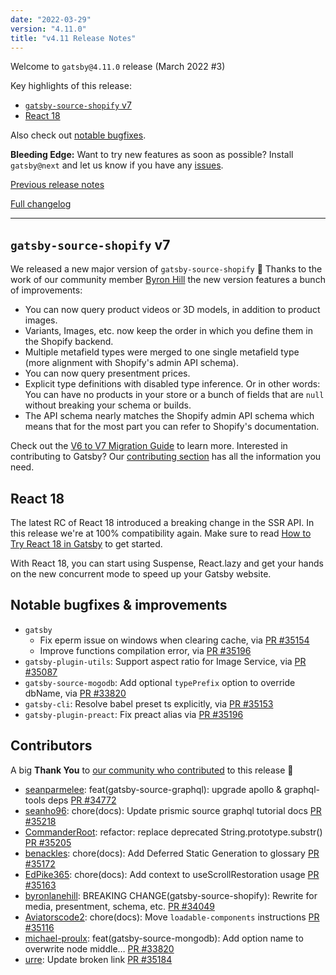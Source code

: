 ```yaml
---
date: "2022-03-29"
version: "4.11.0"
title: "v4.11 Release Notes"
---
```


Welcome to `gatsby@4.11.0` release (March 2022 #3)

Key highlights of this release:

- [`gatsby-source-shopify` v7](#gatsby-source-shopify-v7)
- [React 18](#react-18)

Also check out [notable bugfixes](#notable-bugfixes--improvements).

**Bleeding Edge:** Want to try new features as soon as possible? Install `gatsby@next` and let us know
if you have any [issues](https://github.com/gatsbyjs/gatsby/issues).

[Previous release notes](/docs/reference/release-notes/v4.10)

[Full changelog][full-changelog]

---

## `gatsby-source-shopify` v7

We released a new major version of `gatsby-source-shopify` 🎉 Thanks to the work of our community member [Byron Hill](https://github.com/byronlanehill) the new version features a bunch of improvements:

- You can now query product videos or 3D models, in addition to product images.
- Variants, Images, etc. now keep the order in which you define them in the Shopify backend.
- Multiple metafield types were merged to one single metafield type (more alignment with Shopify's admin API schema).
- You can now query presentment prices.
- Explicit type definitions with disabled type inference. Or in other words: You can have no products in your store or a bunch of fields that are `null` without breaking your schema or builds.
- The API schema nearly matches the Shopify admin API schema which means that for the most part you can refer to Shopify's documentation.

Check out the [V6 to V7 Migration Guide](/plugins/gatsby-source-shopify/#v6-to-V7-migration-guide) to learn more. Interested in contributing to Gatsby? Our [contributing section](/contributing/#how-to-contribute) has all the information you need.

## React 18

The latest RC of React 18 introduced a breaking change in the SSR API. In this release we're at 100% compatibility again. Make sure to read [How to Try React 18 in Gatsby](https://www.gatsbyjs.com/blog/how-to-try-react-18-in-gatsby) to get started.

With React 18, you can start using Suspense, React.lazy and get your hands on the new concurrent mode to speed up your Gatsby website.

## Notable bugfixes & improvements

- `gatsby`
  - Fix eperm issue on windows when clearing cache, via [PR #35154](https://github.com/gatsbyjs/gatsby/pull/35154)
  - Improve functions compilation error, via [PR #35196](https://github.com/gatsbyjs/gatsby/pull/35196)
- `gatsby-plugin-utils`: Support aspect ratio for Image Service, via [PR #35087](https://github.com/gatsbyjs/gatsby/pull/35087)
- `gatsby-source-mogodb`: Add optional `typePrefix` option to override dbName, via [PR #33820](https://github.com/gatsbyjs/gatsby/pull/33820)
- `gatsby-cli`: Resolve babel preset ts explicitly, via [PR #35153](https://github.com/gatsbyjs/gatsby/pull/35153)
- `gatsby-plugin-preact`: Fix preact alias via [PR #35196](https://github.com/gatsbyjs/gatsby/pull/35156)

## Contributors

A big **Thank You** to [our community who contributed][full-changelog] to this release 💜

- [seanparmelee](https://github.com/seanparmelee): feat(gatsby-source-graphql): upgrade apollo & graphql-tools deps [PR #34772](https://github.com/gatsbyjs/gatsby/pull/34772)
- [seanho96](https://github.com/seanho96): chore(docs): Update prismic source graphql tutorial docs [PR #35218](https://github.com/gatsbyjs/gatsby/pull/35218)
- [CommanderRoot](https://github.com/CommanderRoot): refactor: replace deprecated String.prototype.substr() [PR #35205](https://github.com/gatsbyjs/gatsby/pull/35205)
- [benackles](https://github.com/benackles): chore(docs): Add Deferred Static Generation to glossary [PR #35172](https://github.com/gatsbyjs/gatsby/pull/35172)
- [EdPike365](https://github.com/EdPike365): chore(docs): Add context to useScrollRestoration usage [PR #35163](https://github.com/gatsbyjs/gatsby/pull/35163)
- [byronlanehill](https://github.com/byronlanehill): BREAKING CHANGE(gatsby-source-shopify): Rewrite for media, presentment, schema, etc. [PR #34049](https://github.com/gatsbyjs/gatsby/pull/34049)
- [Aviatorscode2](https://github.com/Aviatorscode2): chore(docs): Move `loadable-components` instructions [PR #35116](https://github.com/gatsbyjs/gatsby/pull/35116)
- [michael-proulx](https://github.com/michael-proulx): feat(gatsby-source-mongodb): Add option name to overwrite node middle… [PR #33820](https://github.com/gatsbyjs/gatsby/pull/33820)
- [urre](https://github.com/urre): Update broken link [PR #35184](https://github.com/gatsbyjs/gatsby/pull/35184)

[full-changelog]: https://github.com/gatsbyjs/gatsby/compare/gatsby@4.11.0-next.0...gatsby@4.11.0
